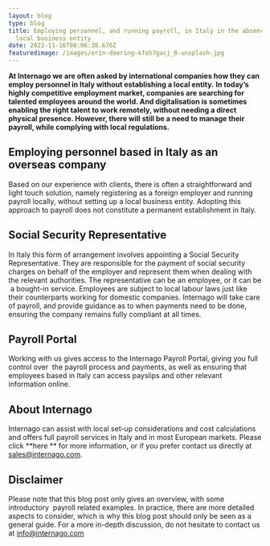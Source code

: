 ```yaml
---
layout: blog
type: blog
title: Employing personnel, and running payroll, in Italy in the absence of a
  local business entity
date: 2022-11-16T08:06:38.676Z
featuredimage: /images/erin-doering-kfoh7gacj_0-unsplash.jpg
---
```

**At Internago we are often asked by international companies how they can employ personnel in Italy without establishing a local entity.** **In today’s highly competitive employment market, companies are searching for talented employees around the world. And digitalisation is sometimes enabling the right talent to work remotely, without needing a direct physical presence. However, there will still be a need to manage their payroll, while complying with local regulations.**

## Employing personnel based in Italy as an overseas company

Based on our experience with clients, there is often a straightforward and light touch solution, namely registering as a foreign employer and running payroll locally, without setting up a local business entity. Adopting this approach to payroll does not constitute a permanent establishment in Italy.

## Social Security Representative

In Italy this form of arrangement involves appointing a Social Security Representative. They are responsible for the payment of social security charges on behalf of the employer and represent them when dealing with the relevant authorities. The representative can be an employee, or it can be  a bought-in service. Employees are subject to local labour laws just like their counterparts working for domestic companies. Internago will take care of payroll, and provide guidance as to when payments need to be done, ensuring the company remains fully compliant at all times.

## Payroll Portal

Working with us gives access to the Internago Payroll Portal, giving you full control over  the payroll process and payments, as well as ensuring that employees based in Italy can access payslips and other relevant information online.

## About Internago

Internago can assist with local set-up considerations and cost calculations and offers full payroll services in Italy and in most European markets. Please click \*\*here \*\* for more information, or if you prefer contact us directly at [sales@internago.com](mailto:sales@internago.com).

## Disclaimer

Please note that this blog post only gives an overview, with some introductory  payroll related examples. In practice, there are more detailed aspects to consider, which is why this blog post should only be seen as a general guide. For a more in-depth discussion, do not hesitate to contact us at [info@internago.com](mailto:info@internago.com)

<!--EndFragment-->